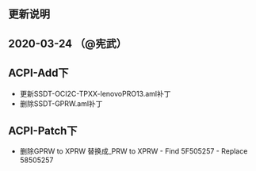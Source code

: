 ## 更新说明




## 2020-03-24 （@宪武）
## ACPI-Add下
- 更新SSDT-OCI2C-TPXX-lenovoPRO13.aml补丁
- 删除SSDT-GPRW.aml补丁

## ACPI-Patch下
- 删除GPRW to XPRW 替换成_PRW to XPRW
                                   - Find        5F505257 
                                   - Replace     58505257

